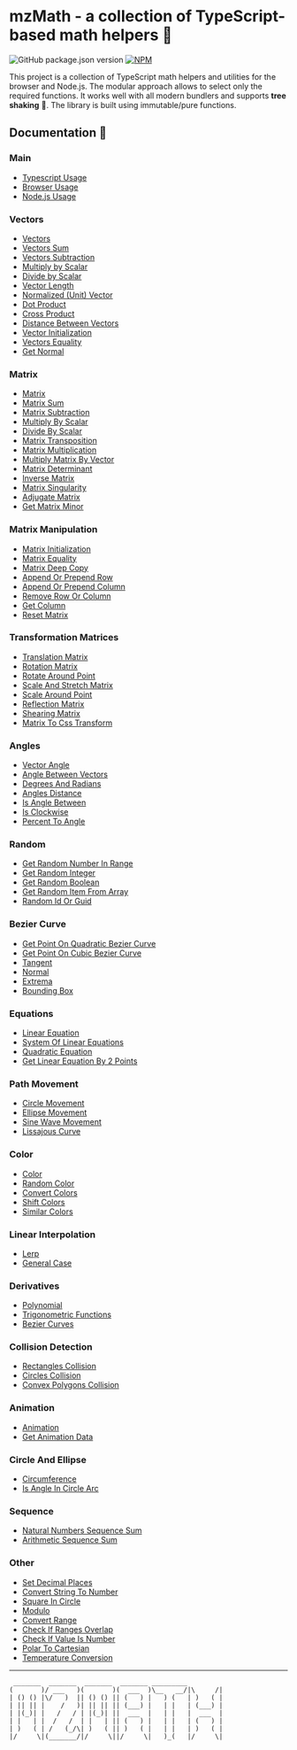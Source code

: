# mzMath - a collection of TypeScript-based math helpers 🚀

![GitHub package.json version](https://img.shields.io/github/package-json/v/mzusin/mz-math)
[![NPM](https://img.shields.io/badge/npm-math-brightgreen)](https://www.npmjs.com/package/mz-math)

This project is a collection of TypeScript math helpers and utilities for the browser and Node.js. The modular approach allows to select only the required functions. It works well with all modern bundlers and supports **tree shaking** 🌲. The library is built using immutable/pure functions. 

## Documentation 🔖
### Main 
- [Typescript Usage](https://math.mzsoft.org/pages/typescript-usage.html)
- [Browser Usage](https://math.mzsoft.org/pages/browser-usage.html)
- [Node.js Usage](https://math.mzsoft.org/pages/nodejs-usage.html)
### Vectors 
- [Vectors](https://math.mzsoft.org/pages/vectors.html)
- [Vectors Sum](https://math.mzsoft.org/pages/vectors-sum.html)
- [Vectors Subtraction](https://math.mzsoft.org/pages/vectors-subtraction.html)
- [Multiply by Scalar](https://math.mzsoft.org/pages/multiply-vector-by-scalar.html)
- [Divide by Scalar](https://math.mzsoft.org/pages/divide-vector-by-scalar.html)
- [Vector Length](https://math.mzsoft.org/pages/vector-length.html)
- [Normalized (Unit) Vector](https://math.mzsoft.org/pages/normalize-vector.html)
- [Dot Product](https://math.mzsoft.org/pages/dot-product.html)
- [Cross Product](https://math.mzsoft.org/pages/cross-product.html)
- [Distance Between Vectors](https://math.mzsoft.org/pages/distance-between-vectors.html)
- [Vector Initialization](https://math.mzsoft.org/pages/vector-initialization.html)
- [Vectors Equality](https://math.mzsoft.org/pages/vectors-equality.html)
- [Get Normal](https://math.mzsoft.org/pages/get-normal.html)
### Matrix 
- [Matrix](https://math.mzsoft.org/pages/matrix.html)
- [Matrix Sum](https://math.mzsoft.org/pages/matrix-sum.html)
- [Matrix Subtraction](https://math.mzsoft.org/pages/matrix-subtraction.html)
- [Multiply By Scalar](https://math.mzsoft.org/pages/multiply-by-scalar.html)
- [Divide By Scalar](https://math.mzsoft.org/pages/divide-by-scalar.html)
- [Matrix Transposition](https://math.mzsoft.org/pages/matrix-transposition.html)
- [Matrix Multiplication](https://math.mzsoft.org/pages/matrix-multiplication.html)
- [Multiply Matrix By Vector](https://math.mzsoft.org/pages/multiply-matrix-by-vector.html)
- [Matrix Determinant](https://math.mzsoft.org/pages/matrix-determinant.html)
- [Inverse Matrix](https://math.mzsoft.org/pages/inverse-matrix.html)
- [Matrix Singularity](https://math.mzsoft.org/pages/matrix-singularity.html)
- [Adjugate Matrix](https://math.mzsoft.org/pages/adjugate-matrix.html)
- [Get Matrix Minor](https://math.mzsoft.org/pages/get-matrix-minor.html)
### Matrix Manipulation 
- [Matrix Initialization](https://math.mzsoft.org/pages/matrix-initialization.html)
- [Matrix Equality](https://math.mzsoft.org/pages/matrix-equality.html)
- [Matrix Deep Copy](https://math.mzsoft.org/pages/matrix-deep-copy.html)
- [Append Or Prepend Row](https://math.mzsoft.org/pages/append-or-prepend-row.html)
- [Append Or Prepend Column](https://math.mzsoft.org/pages/append-or-prepend-column.html)
- [Remove Row Or Column](https://math.mzsoft.org/pages/remove-row-or-column.html)
- [Get Column](https://math.mzsoft.org/pages/get-column.html)
- [Reset Matrix](https://math.mzsoft.org/pages/reset-matrix.html)
### Transformation Matrices 
- [Translation Matrix](https://math.mzsoft.org/pages/translation-matrix.html)
- [Rotation Matrix](https://math.mzsoft.org/pages/rotation-matrix.html)
- [Rotate Around Point](https://math.mzsoft.org/pages/rotate-around-point.html)
- [Scale And Stretch Matrix](https://math.mzsoft.org/pages/scale-and-stretch-matrix.html)
- [Scale Around Point](https://math.mzsoft.org/pages/scale-around-point.html)
- [Reflection Matrix](https://math.mzsoft.org/pages/reflection-matrix.html)
- [Shearing Matrix](https://math.mzsoft.org/pages/shearing-matrix.html)
- [Matrix To Css Transform](https://math.mzsoft.org/pages/matrix-to-CSS-transform.html)
### Angles 
- [Vector Angle](https://math.mzsoft.org/pages/vector-angle.html)
- [Angle Between Vectors](https://math.mzsoft.org/pages/angle-between-vectors.html)
- [Degrees And Radians](https://math.mzsoft.org/pages/degrees-and-radians.html)
- [Angles Distance](https://math.mzsoft.org/pages/angles-distance.html)
- [Is Angle Between](https://math.mzsoft.org/pages/is-angle-between.html)
- [Is Clockwise](https://math.mzsoft.org/pages/is-clockwise.html)
- [Percent To Angle](https://math.mzsoft.org/pages/percent-to-angle.html)
### Random 
- [Get Random Number In Range](https://math.mzsoft.org/pages/get-random-number-in-range.html)
- [Get Random Integer](https://math.mzsoft.org/pages/get-random-integer.html)
- [Get Random Boolean](https://math.mzsoft.org/pages/get-random-boolean.html)
- [Get Random Item From Array](https://math.mzsoft.org/pages/get-random-item-from-array.html)
- [Random Id Or Guid](https://math.mzsoft.org/pages/random-id-or-GUID.html)
### Bezier Curve 
- [Get Point On Quadratic Bezier Curve](https://math.mzsoft.org/pages/get-point-on-quadratic-bezier-curve.html)
- [Get Point On Cubic Bezier Curve](https://math.mzsoft.org/pages/get-point-on-cubic-bezier-curve.html)
- [Tangent](https://math.mzsoft.org/pages/tangent.html)
- [Normal](https://math.mzsoft.org/pages/normal.html)
- [Extrema](https://math.mzsoft.org/pages/extrema.html)
- [Bounding Box](https://math.mzsoft.org/pages/bounding-box.html)
### Equations 
- [Linear Equation](https://math.mzsoft.org/pages/linear-equation.html)
- [System Of Linear Equations](https://math.mzsoft.org/pages/system-of-linear-equations.html)
- [Quadratic Equation](https://math.mzsoft.org/pages/quadratic-equation.html)
- [Get Linear Equation By 2 Points](https://math.mzsoft.org/pages/get-linear-equation-by-2-points.html)
### Path Movement 
- [Circle Movement](https://math.mzsoft.org/pages/circle-movement.html)
- [Ellipse Movement](https://math.mzsoft.org/pages/ellipse-movement.html)
- [Sine Wave Movement](https://math.mzsoft.org/pages/sine-wave-movement.html)
- [Lissajous Curve](https://math.mzsoft.org/pages/lissajous-curve.html)
### Color 
- [Color](https://math.mzsoft.org/pages/color.html)
- [Random Color](https://math.mzsoft.org/pages/random-color.html)
- [Convert Colors](https://math.mzsoft.org/pages/convert-colors.html)
- [Shift Colors](https://math.mzsoft.org/pages/shift-colors.html)
- [Similar Colors](https://math.mzsoft.org/pages/similar-colors.html)
### Linear Interpolation 
- [Lerp](https://math.mzsoft.org/pages/lerp.html)
- [General Case](https://math.mzsoft.org/pages/general-case.html)
### Derivatives 
- [Polynomial](https://math.mzsoft.org/pages/polynomial.html)
- [Trigonometric Functions](https://math.mzsoft.org/pages/trigonometric-functions.html)
- [Bezier Curves](https://math.mzsoft.org/pages/bezier-curves.html)
### Collision Detection 
- [Rectangles Collision](https://math.mzsoft.org/pages/rectangles-collision.html)
- [Circles Collision](https://math.mzsoft.org/pages/circles-collision.html)
- [Convex Polygons Collision](https://math.mzsoft.org/pages/convex-polygons-collision.html)
### Animation 
- [Animation](https://math.mzsoft.org/pages/animation.html)
- [Get Animation Data](https://math.mzsoft.org/pages/get-animation-data.html)
### Circle And Ellipse 
- [Circumference](https://math.mzsoft.org/pages/circumference.html)
- [Is Angle In Circle Arc](https://math.mzsoft.org/pages/is-angle-in-circle-arc.html)
### Sequence 
- [Natural Numbers Sequence Sum](https://math.mzsoft.org/pages/natural-numbers-sequence-sum.html)
- [Arithmetic Sequence Sum](https://math.mzsoft.org/pages/arithmetic-sequence-sum.html)
### Other 
- [Set Decimal Places](https://math.mzsoft.org/pages/set-decimal-places.html)
- [Convert String To Number](https://math.mzsoft.org/pages/convert-string-to-number.html)
- [Square In Circle](https://math.mzsoft.org/pages/square-in-circle.html)
- [Modulo](https://math.mzsoft.org/pages/modulo.html)
- [Convert Range](https://math.mzsoft.org/pages/convert-range.html)
- [Check If Ranges Overlap](https://math.mzsoft.org/pages/check-if-ranges-overlap.html)
- [Check If Value Is Number](https://math.mzsoft.org/pages/check-if-value-is-number.html)
- [Polar To Cartesian](https://math.mzsoft.org/pages/polar-to-cartesian.html)
- [Temperature Conversion](https://math.mzsoft.org/pages/temperature-conversion.html)
------------------------------



































































































































































































































































































































































































































































































































































































```                                                                        
 _______  _______  _______  _______ _________         
(       )/ ___   )(       )(  ___  )\__   __/|\     /|
| () () |\/   )  || () () || (   ) |   ) (   | )   ( |
| || || |    /   )| || || || (___) |   | |   | (___) |
| |(_)| |   /   / | |(_)| ||  ___  |   | |   |  ___  |
| |   | |  /   /  | |   | || (   ) |   | |   | (   ) |
| )   ( | /   (_/\| )   ( || )   ( |   | |   | )   ( |
|/     \|(_______/|/     \||/     \|   )_(   |/     \|
```  































































































































































































































































































































